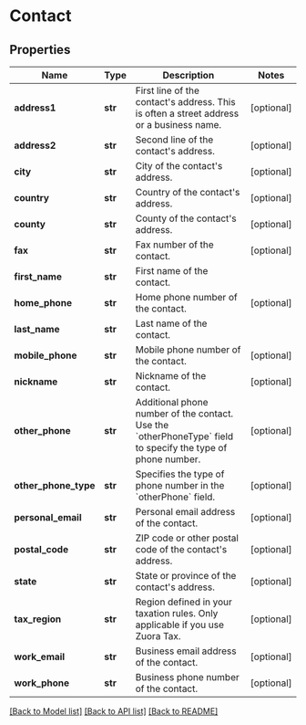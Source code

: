 # Contact

## Properties
Name | Type | Description | Notes
------------ | ------------- | ------------- | -------------
**address1** | **str** | First line of the contact&#x27;s address. This is often a street address or a business name.  | [optional] 
**address2** | **str** | Second line of the contact&#x27;s address.  | [optional] 
**city** | **str** | City of the contact&#x27;s address.  | [optional] 
**country** | **str** | Country of the contact&#x27;s address.   | [optional] 
**county** | **str** | County of the contact&#x27;s address.  | [optional] 
**fax** | **str** | Fax number of the contact.  | [optional] 
**first_name** | **str** | First name of the contact.  | 
**home_phone** | **str** | Home phone number of the contact.  | [optional] 
**last_name** | **str** | Last name of the contact.  | 
**mobile_phone** | **str** | Mobile phone number of the contact.  | [optional] 
**nickname** | **str** | Nickname of the contact.  | [optional] 
**other_phone** | **str** | Additional phone number of the contact. Use the &#x60;otherPhoneType&#x60; field to specify the type of phone number.  | [optional] 
**other_phone_type** | **str** | Specifies the type of phone number in the &#x60;otherPhone&#x60; field.  | [optional] 
**personal_email** | **str** | Personal email address of the contact.  | [optional] 
**postal_code** | **str** | ZIP code or other postal code of the contact&#x27;s address.  | [optional] 
**state** | **str** | State or province of the contact&#x27;s address.  | [optional] 
**tax_region** | **str** | Region defined in your taxation rules. Only applicable if you use Zuora Tax.  | [optional] 
**work_email** | **str** | Business email address of the contact.  | [optional] 
**work_phone** | **str** | Business phone number of the contact.  | [optional] 

[[Back to Model list]](../README.md#documentation-for-models) [[Back to API list]](../README.md#documentation-for-api-endpoints) [[Back to README]](../README.md)

